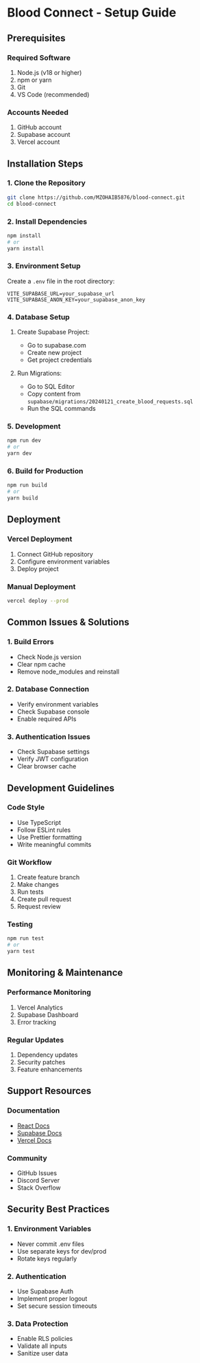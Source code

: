 # Blood Connect - Setup Guide

## Prerequisites

### Required Software
1. Node.js (v18 or higher)
2. npm or yarn
3. Git
4. VS Code (recommended)

### Accounts Needed
1. GitHub account
2. Supabase account
3. Vercel account

## Installation Steps

### 1. Clone the Repository
```bash
git clone https://github.com/MZOHAIB5876/blood-connect.git
cd blood-connect
```

### 2. Install Dependencies
```bash
npm install
# or
yarn install
```

### 3. Environment Setup
Create a `.env` file in the root directory:
```env
VITE_SUPABASE_URL=your_supabase_url
VITE_SUPABASE_ANON_KEY=your_supabase_anon_key
```

### 4. Database Setup

1. Create Supabase Project:
   - Go to supabase.com
   - Create new project
   - Get project credentials

2. Run Migrations:
   - Go to SQL Editor
   - Copy content from `supabase/migrations/20240121_create_blood_requests.sql`
   - Run the SQL commands

### 5. Development
```bash
npm run dev
# or
yarn dev
```

### 6. Build for Production
```bash
npm run build
# or
yarn build
```

## Deployment

### Vercel Deployment
1. Connect GitHub repository
2. Configure environment variables
3. Deploy project

### Manual Deployment
```bash
vercel deploy --prod
```

## Common Issues & Solutions

### 1. Build Errors
- Check Node.js version
- Clear npm cache
- Remove node_modules and reinstall

### 2. Database Connection
- Verify environment variables
- Check Supabase console
- Enable required APIs

### 3. Authentication Issues
- Check Supabase settings
- Verify JWT configuration
- Clear browser cache

## Development Guidelines

### Code Style
- Use TypeScript
- Follow ESLint rules
- Use Prettier formatting
- Write meaningful commits

### Git Workflow
1. Create feature branch
2. Make changes
3. Run tests
4. Create pull request
5. Request review

### Testing
```bash
npm run test
# or
yarn test
```

## Monitoring & Maintenance

### Performance Monitoring
1. Vercel Analytics
2. Supabase Dashboard
3. Error tracking

### Regular Updates
1. Dependency updates
2. Security patches
3. Feature enhancements

## Support Resources

### Documentation
- [React Docs](https://react.dev)
- [Supabase Docs](https://supabase.com/docs)
- [Vercel Docs](https://vercel.com/docs)

### Community
- GitHub Issues
- Discord Server
- Stack Overflow

## Security Best Practices

### 1. Environment Variables
- Never commit .env files
- Use separate keys for dev/prod
- Rotate keys regularly

### 2. Authentication
- Use Supabase Auth
- Implement proper logout
- Set secure session timeouts

### 3. Data Protection
- Enable RLS policies
- Validate all inputs
- Sanitize user data
